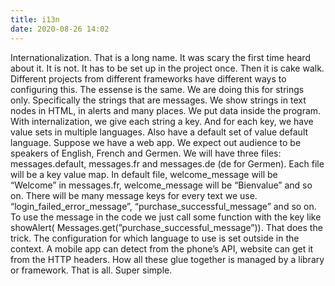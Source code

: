 ```yaml
---
title: i13n
date: 2020-08-26 14:02
---
```

Internationalization. That is a long name. It was scary the first time heard about it. It is not. It has to be set up in the project once. Then it is cake walk. Different projects from different frameworks have different ways to configuring this. The essense is the same. We are doing this for strings only. Specifically the strings that are messages. We show strings in text nodes in HTML, in alerts and many places. We put data inside the program. With internalization, we give each string a key. And for each key, we have value sets in multiple languages. Also have a default set of value default language. Suppose we have a web app. We expect out audience to be speakers of English, French and Germen. We will have three files: messages.default, messages.fr and messages.de (de for Germen). Each file will be a key value map. In default file, welcome_message will be “Welcome” in messages.fr, welcome_message will be “Bienvalue” and so on. There will be many message keys for every text we use. “login_failed_error_message”, “purchase_successful_message” and so on. To use the message in the code we just call some function with the key like showAlert( Messages.get(”purchase_successful_message”)). That does the trick. The configuration for which language to use is set outside in the context. A mobile app can detect from the phone’s API, website can get it from the HTTP headers. How all these glue together is managed by a library or framework. That is all. Super simple.